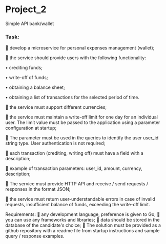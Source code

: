 # Project_2
Simple API bank/wallet

### Task:

 develop a microservice for personal expenses management (wallet);

 the service should provide users with the following functionality:

• crediting funds;

• write-off of funds;

• obtaining a balance sheet;

• obtaining a list of transactions for the selected period of time.

 the service must support different currencies;

 the service must maintain a write-off limit for one day for an individual
user. The limit value must be passed to the application using a parameter
configuration at startup;

 The parameter must be used in the queries to identify the user
user_id string type. User authentication is not required;

 each transaction (crediting, writing off) must have a field with a description;

 example of transaction parameters: user_id, amount, currency, description;

 The service must provide HTTP API and receive / send requests / responses in the format
JSON;

 the service must return user-understandable errors in case of invalid requests,
insufficient balance of funds, exceeding the write-off limit.

Requirements:
 any development language, preference is given to Go;
 you can use any frameworks and libraries;
 data should be stored in the database of the candidate's choice;
 The solution must be provided as a github repository with a readme file from
startup instructions and sample query / response examples.
